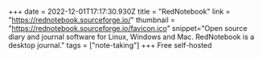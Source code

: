 +++
date = 2022-12-01T17:17:30.930Z
title = "RedNotebook"
link = "https://rednotebook.sourceforge.io/"
thumbnail = "https://rednotebook.sourceforge.io/favicon.ico"
snippet="Open source diary and journal software for Linux, Windows and Mac. RedNotebook is a desktop journal."
tags = ["note-taking"]
+++
Free self-hosted
